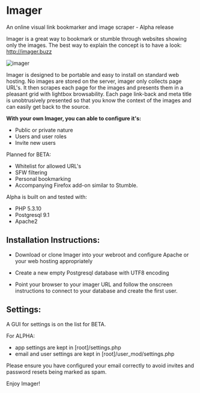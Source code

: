 Imager
======

An online visual link bookmarker and image scraper - Alpha release

Imager is a great way to bookmark or stumble through websites showing only the images. The best way to explain the concept is to have a look: http://imager.buzz

![imager](https://cloud.githubusercontent.com/assets/998947/4493177/4d57aad4-4a47-11e4-9909-5a5844e7d294.jpg)

Imager is designed to be portable and easy to install on standard web hosting. No images are stored on the server, imager only collects page URL's. It then scrapes each page for the images and presents them in a pleasant grid with lightbox browsability. Each page link-back and meta title is unobtrusively presented so that you know the context of the images and can easily get back to the source.

**With your own Imager, you can able to configure it's:**
* Public or private nature
* Users and user roles
* Invite new users

Planned for BETA:
* Whitelist for allowed URL's
* SFW filtering
* Personal bookmarking
* Accompanying Firefox add-on similar to Stumble.


Alpha is built on and tested with:
* PHP 5.3.10
* Postgresql 9.1
* Apache2

## Installation Instructions:

* Download or clone Imager into your webroot and configure Apache or your web hosting appropriately

* Create a new empty Postgresql database with UTF8 encoding

* Point your browser to your imager URL and follow the onscreen instructions to connect to your database and create the first user.

## Settings:

A GUI for settings is on the list for BETA.

For ALPHA: 
* app settings are kept in [root]/settings.php
* email and user settings are kept in [root]/user_mod/settings.php

Please ensure you have configured your email correctly to avoid invites and password resets being marked as spam.

Enjoy Imager!
